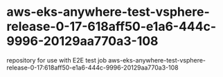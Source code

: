 # aws-eks-anywhere-test-vsphere-release-0-17-618aff50-e1a6-444c-9996-20129aa770a3-108
repository for use with E2E test job aws-eks-anywhere-test-vsphere-release-0-17:618aff50-e1a6-444c-9996-20129aa770a3-108
